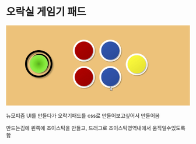 # 오락실 게임기 패드 #

![오락실게임기패드](./the_arcade_game_console_pad.gif)

뉴모피즘 UI를 만들다가 오락기패드를 css로 만들어보고싶어서 만들어봄

만드는김에 왼쪽에 조이스틱을 만들고, 드래그로 조이스틱영역내에서 움직일수있도록함